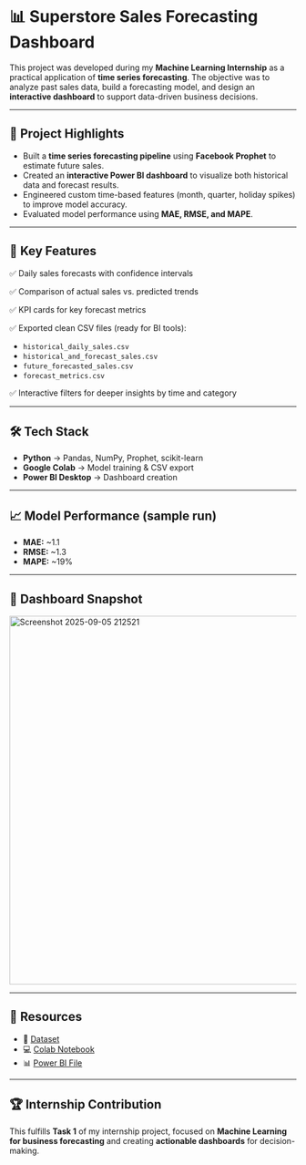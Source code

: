 # 📊 Superstore Sales Forecasting Dashboard  

This project was developed during my **Machine Learning Internship** as a practical application of **time series forecasting**. The objective was to analyze past sales data, build a forecasting model, and design an **interactive dashboard** to support data-driven business decisions.  

---

## 🚀 Project Highlights  
- Built a **time series forecasting pipeline** using **Facebook Prophet** to estimate future sales.  
- Created an **interactive Power BI dashboard** to visualize both historical data and forecast results.  
- Engineered custom time-based features (month, quarter, holiday spikes) to improve model accuracy.  
- Evaluated model performance using **MAE, RMSE, and MAPE**.  

---

## 📂 Key Features  
✅ Daily sales forecasts with confidence intervals  

✅ Comparison of actual sales vs. predicted trends  

✅ KPI cards for key forecast metrics  

✅ Exported clean CSV files (ready for BI tools):  
- `historical_daily_sales.csv`  
- `historical_and_forecast_sales.csv`  
- `future_forecasted_sales.csv`  
- `forecast_metrics.csv`  

✅ Interactive filters for deeper insights by time and category  

---

## 🛠️ Tech Stack  
- **Python** → Pandas, NumPy, Prophet, scikit-learn  
- **Google Colab** → Model training & CSV export  
- **Power BI Desktop** → Dashboard creation  

---

## 📈 Model Performance (sample run)  
- **MAE:** ~1.1  
- **RMSE:** ~1.3  
- **MAPE:** ~19%  

---

## 📸 Dashboard Snapshot  
<img width="1153" height="647" alt="Screenshot 2025-09-05 212521" src="https://github.com/user-attachments/assets/f0945818-cf26-4438-b919-3dece9761047" />





---

## 🔗 Resources  
- 📂 [Dataset](https://www.kaggle.com/datasets/vivek468/superstore-dataset-final)  
- 💻 [Colab Notebook](ML_Task_1.pbix) 
- 📊 [Power BI File](https://github.com/Vikram77727/FUTURE_ML_01/blob/4544eb02030f65bbf2fa022f05940d08d0aa0f76/ML_Task_1.pbix)

---

## 🏆 Internship Contribution  
This fulfills **Task 1** of my internship project, focused on **Machine Learning for business forecasting** and creating **actionable dashboards** for decision-making.  
